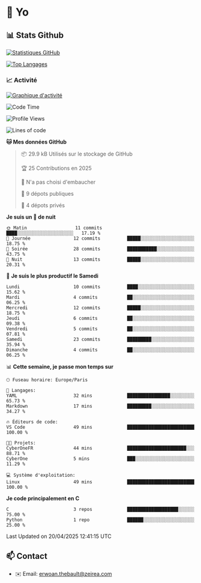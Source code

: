 # 👋 Yo

## 📊 Stats Github

[![Statistiques GitHub](https://github-readme-stats.vercel.app/api?username=CyberOneFR&show_icons=true&theme=radical&locale=fr)](https://github.com/anuraghazra/github-readme-stats)

[![Top Langages](https://github-readme-stats.vercel.app/api/top-langs/?username=CyberOneFR&layout=compact&theme=radical&locale=fr)](https://github.com/anuraghazra/github-readme-stats)

### 📈 Activité

[![Graphique d'activité](https://github-readme-activity-graph.vercel.app/graph?username=CyberOneFR&theme=react-dark)](https://github.com/ashutosh00710/github-readme-activity-graph)

<!--START_SECTION:waka-->
![Code Time](http://img.shields.io/badge/Code%20Time-1%20hr%2030%20mins-blue)

![Profile Views](http://img.shields.io/badge/Vues%20du%20profil-70-blue)

![Lines of code](https://img.shields.io/badge/Depuis%20Hello%20World%2C%20j%27ai%20%C3%A9crit-734.0%20thousand%20Lignes%20de%20code-blue)

**🐱 Mes données GitHub** 

> 📦 29.9 kB Utilisés sur le stockage de GitHub 
 > 
> 🏆 25 Contributions en 2025
 > 
> 🚫 N'a pas choisi d'embaucher
 > 
> 📜 9 dépots publiques 
 > 
> 🔑 4 dépots privés 
 > 
**Je suis un 🦉 de nuit** 

```text
🌞 Matin                  11 commits          ████░░░░░░░░░░░░░░░░░░░░░   17.19 % 
🌆 Journée                12 commits          █████░░░░░░░░░░░░░░░░░░░░   18.75 % 
🌃 Soirée                 28 commits          ███████████░░░░░░░░░░░░░░   43.75 % 
🌙 Nuit                   13 commits          █████░░░░░░░░░░░░░░░░░░░░   20.31 % 
```
📅 **Je suis le plus productif le Samedi** 

```text
Lundi                    10 commits          ████░░░░░░░░░░░░░░░░░░░░░   15.62 % 
Mardi                    4 commits           ██░░░░░░░░░░░░░░░░░░░░░░░   06.25 % 
Mercredi                 12 commits          █████░░░░░░░░░░░░░░░░░░░░   18.75 % 
Jeudi                    6 commits           ██░░░░░░░░░░░░░░░░░░░░░░░   09.38 % 
Vendredi                 5 commits           ██░░░░░░░░░░░░░░░░░░░░░░░   07.81 % 
Samedi                   23 commits          █████████░░░░░░░░░░░░░░░░   35.94 % 
Dimanche                 4 commits           ██░░░░░░░░░░░░░░░░░░░░░░░   06.25 % 
```


📊 **Cette semaine, je passe mon temps sur** 

```text
🕑︎ Fuseau horaire: Europe/Paris

💬 Langages: 
YAML                     32 mins             ████████████████░░░░░░░░░   65.73 % 
Markdown                 17 mins             █████████░░░░░░░░░░░░░░░░   34.27 % 

🔥 Éditeurs de code: 
VS Code                  49 mins             █████████████████████████   100.00 % 

🐱‍💻 Projets: 
CyberOneFR               44 mins             ██████████████████████░░░   88.71 % 
CyberOne                 5 mins              ███░░░░░░░░░░░░░░░░░░░░░░   11.29 % 

💻 Système d'exploitation: 
Linux                    49 mins             █████████████████████████   100.00 % 
```

**Je code principalement en C** 

```text
C                        3 repos             ███████████████████░░░░░░   75.00 % 
Python                   1 repo              ██████░░░░░░░░░░░░░░░░░░░   25.00 % 
```




 Last Updated on 20/04/2025 12:41:15 UTC
<!--END_SECTION:waka-->

## 📫 Contact

- ✉️ Email: erwoan.thebault@zeirea.com
